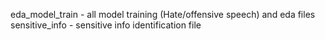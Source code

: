 eda_model_train - all model training (Hate/offensive speech) and eda files 
sensitive_info - sensitive info identification file
